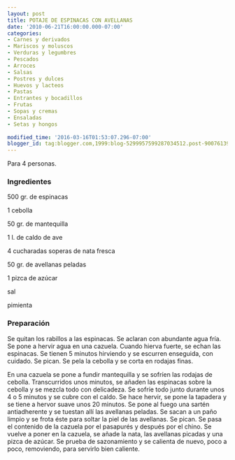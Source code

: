 ```yaml
---
layout: post
title: POTAJE DE ESPINACAS CON AVELLANAS
date: '2010-06-21T16:00:00.000-07:00'
categories:
- Carnes y derivados
- Mariscos y moluscos
- Verduras y legumbres
- Pescados
- Arroces
- Salsas
- Postres y dulces
- Huevos y lacteos
- Pastas
- Entrantes y bocadillos
- Frutas
- Sopas y cremas
- Ensaladas
- Setas y hongos
 
modified_time: '2016-03-16T01:53:07.296-07:00'
blogger_id: tag:blogger.com,1999:blog-5299957599287034512.post-9007613940600289462
---
```


Para 4 personas.

<h3>Ingredientes</h3>

500 gr. de espinacas

1 cebolla

50 gr. de mantequilla

1 l. de caldo de ave

4 cucharadas soperas de nata fresca

50 gr. de avellanas peladas

1 pizca de azúcar

sal

pimienta

<h3>Preparación</h3>

Se quitan los rabillos a las espinacas. Se aclaran con abundante agua fría. Se pone a hervir agua en una cazuela. Cuando hierva fuerte, se echan las espinacas. Se tienen 5 minutos hirviendo y se escurren enseguida, con cuidado. Se pican. Se pela la cebolla y se corta en rodajas finas.

En una cazuela se pone a fundir mantequilla y se sofríen las rodajas de cebolla. Transcurridos unos minutos, se añaden las espinacas sobre la cebolla y se mezcla todo con delicadeza. Se sofríe todo junto durante unos 4 o 5 minutos y se cubre con el caldo. Se hace hervir, se pone la tapadera y se tiene a hervor suave unos 20 minutos. Se pone al fuego una sartén antiadherente y se tuestan allí las avellanas peladas. Se sacan a un paño limpio y se frota éste para soltar la piel de las avellanas. Se pican. Se pasa el contenido de la cazuela por el pasapurés y después por el chino. Se vuelve a poner en la cazuela, se añade la nata, las avellanas picadas y una pizca de azúcar. Se prueba de sazonamiento y se calienta de nuevo, poco a poco, removiendo, para servirlo bien caliente.

